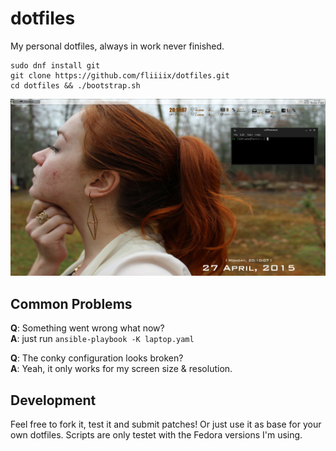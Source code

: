 dotfiles
========

My personal dotfiles, always in work never finished.

```
sudo dnf install git
git clone https://github.com/fliiiix/dotfiles.git
cd dotfiles && ./bootstrap.sh
```

![desktop](desktop.png)

## Common Problems

**Q**: Something went wrong what now?  
**A**: just run `ansible-playbook -K laptop.yaml`

**Q**: The conky configuration looks broken?  
**A**: Yeah, it only works for my screen size & resolution. 

## Development

Feel free to fork it, test it and submit patches! Or just use it as base 
for your own dotfiles. Scripts are only testet with the Fedora versions I'm using.
